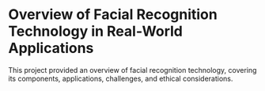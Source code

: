 # Overview of Facial Recognition Technology in Real-World Applications

This project provided an overview of facial recognition technology, covering its components, applications, challenges, and ethical considerations.